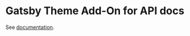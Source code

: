 # Gatsby Theme Add-On for API docs

See [documentation](https://docs-kit.commercetools.vercel.app/documentation/configuration/extensions#gatsby-theme-add-on-for-api-docs).
